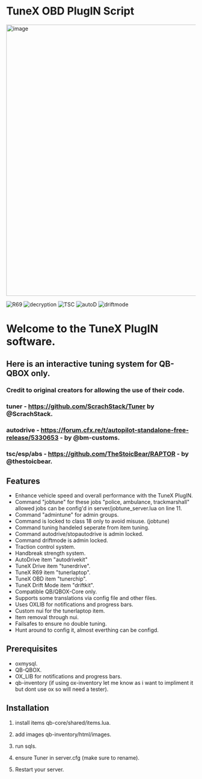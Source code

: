 # TuneX OBD PlugIN Script

<img width="1280" height="720" alt="image" src="https://github.com/user-attachments/assets/512d0ab2-c9fc-4bf0-8976-a70882d31ce3" />

![R69](https://github.com/user-attachments/assets/28efd336-850f-486a-8ffe-3f60b8c4b8be)
![decryption](https://github.com/user-attachments/assets/2246cde3-06eb-4bfb-901a-8c932b2abdb7)
![TSC](https://github.com/user-attachments/assets/a0f19f4d-2d97-4d91-9fdb-6c7b7f2f5f72)
![autoD](https://github.com/user-attachments/assets/7384335c-5a72-41bb-abba-660eedb520b9)
![driftmode](https://github.com/user-attachments/assets/44429278-e19e-4b44-ae64-615affcc85b0)



# Welcome to the TuneX PlugIN software.
## Here is an interactive tuning system for QB-QBOX only.



### Credit to original creators for allowing the use of their code.
### tuner - https://github.com/ScrachStack/Tuner by @ScrachStack.
### autodrive - https://forum.cfx.re/t/autopilot-standalone-free-release/5330653 - by @bm-customs.
### tsc/esp/abs - https://github.com/TheStoicBear/RAPTOR - by @thestoicbear.



## Features
- Enhance vehicle speed and overall performance with the TuneX PlugIN.
- Command "jobtune" for these jobs "police, ambulance, trackmarshall" allowed jobs can be config'd in server/jobtune_server.lua on line 11.
- Command "admintune" for admin groups.
- Command is locked to class 18 only to avoid misuse. (jobtune)
- Command tuning handeled seperate from item tuning.
- Command autodrive/stopautodrive is admin locked.
- Command driftmode is admin locked.
- Traction control system.
- Handbreak strength system.
- AutoDrive item "autodrivekit"
- TuneX Drive item "tunerdrive".
- TuneX R69 item "tunerlaptop".
- TuneX OBD item "tunerchip".
- TuneX Drift Mode item "driftkit".
- Compatible QB/QBOX-Core only.
- Supports some translations via config file and other files.
- Uses OXLIB for notifications and progress bars.
- Custom nui for the tunerlaptop item.
- Item removal through nui.
- Failsafes to ensure no double tuning.
- Hunt around to config it, almost everthing can be configd.



## Prerequisites
- oxmysql.
- QB-QBOX.
- OX_LIB for notifications and progress bars.
- qb-inventory (if using ox-inventory let me know as i want to impliment it but dont use ox so will need a tester).



## Installation
1) install items qb-core/shared/items.lua.

2) add images qb-inventory/html/images.

3) run sqls.

4) ensure Tuner in server.cfg (make sure to rename).

5) Restart your server.
